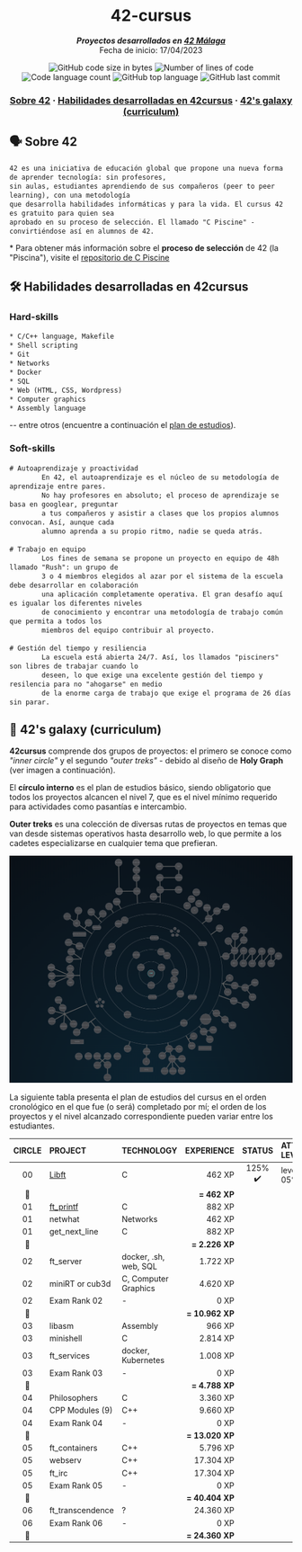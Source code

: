 <h1 align="center">
  42-cursus
</h1>

<p align="center">
  <b><i>Proyectos desarrollados en <a href="https://www.42malaga.com/">42 Málaga</a></i></b><br>
  Fecha de inicio: 17/04/2023
</p>

<p align="center">
	<img alt="GitHub code size in bytes" src="https://img.shields.io/github/languages/code-size/Selio30/42-cursus?color=blueviolet" />
	<img alt="Number of lines of code" src="https://img.shields.io/tokei/lines/github/Selio30/42-cursus?color=blueviolet" />
	<img alt="Code language count" src="https://img.shields.io/github/languages/count/Selio30/42-cursus?color=blue" />
	<img alt="GitHub top language" src="https://img.shields.io/github/languages/top/Selio30/42-cursus?color=blue" />
	<img alt="GitHub last commit" src="https://img.shields.io/github/last-commit/Selio30/42-cursus?color=brightgreen" />
</p>

<h3 align="center">
  <a href="#%EF%B8%8F-sobre-42">Sobre 42</a>
	<span> · </span>
	<a href="#%EF%B8%8F-habilidades-desarrolladas-en-42cursus">Habilidades desarrolladas en 42cursus</a>
	<span> · </span>
	<a href="#-42s-galaxy-curriculum">42's galaxy (curriculum)</a> 
</h3>

## 🗣️ Sobre 42

	42 es una iniciativa de educación global que propone una nueva forma de aprender tecnología: sin profesores,
	sin aulas, estudiantes aprendiendo de sus compañeros (peer to peer learning), con una metodología
	que desarrolla habilidades informáticas y para la vida. El cursus 42 es gratuito para quien sea
	aprobado en su proceso de selección. El llamado "C Piscine" - convirtiéndose así en alumnos de 42.

\* Para obtener más información sobre el **proceso de selección** de 42 (la "Piscina"), visite el [repositorio de C Piscine](https://github.com/Selio30/42-piscine)

## 🛠️ Habilidades desarrolladas en 42cursus

### Hard-skills

	* C/C++ language, Makefile
	* Shell scripting
	* Git
	* Networks
	* Docker
	* SQL
	* Web (HTML, CSS, Wordpress)
	* Computer graphics
	* Assembly language

-- entre otros (encuentre a continuación el [plan de estudios](#-42s-galaxy-curriculum)).

### Soft-skills

    # Autoaprendizaje y proactividad
            En 42, el autoaprendizaje es el núcleo de su metodología de aprendizaje entre pares.
            No hay profesores en absoluto; el proceso de aprendizaje se basa en googlear, preguntar
            a tus compañeros y asistir a clases que los propios alumnos convocan. Así, aunque cada
            alumno aprenda a su propio ritmo, nadie se queda atrás.

    # Trabajo en equipo
            Los fines de semana se propone un proyecto en equipo de 48h llamado "Rush": un grupo de
            3 o 4 miembros elegidos al azar por el sistema de la escuela debe desarrollar en colaboración
            una aplicación completamente operativa. El gran desafío aquí es igualar los diferentes niveles
            de conocimiento y encontrar una metodología de trabajo común que permita a todos los
            miembros del equipo contribuir al proyecto.

    # Gestión del tiempo y resiliencia
            La escuela está abierta 24/7. Así, los llamados "pisciners" son libres de trabajar cuando lo
            deseen, lo que exige una excelente gestión del tiempo y resilencia para no "ahogarse" en medio
            de la enorme carga de trabajo que exige el programa de 26 días sin parar.

## 🌌 42's galaxy (curriculum)


**42cursus** comprende dos grupos de proyectos: el primero se conoce como _"inner circle"_ y el segundo _"outer treks"_ - debido al diseño de **Holy Graph** (ver imagen a continuación).

El **círculo interno** es el plan de estudios básico, siendo obligatorio que todos los proyectos alcancen el nivel 7, que es el nivel mínimo requerido para actividades como pasantías e intercambio.

**Outer treks** es una colección de diversas rutas de proyectos en temas que van desde sistemas operativos hasta desarrollo web, lo que permite a los cadetes especializarse en cualquier tema que prefieran.

![42's galaxy](galaxy.png)

La siguiente tabla presenta el plan de estudios del cursus en el orden cronológico en el que fue (o será) completado por mí; el orden de los proyectos y el nivel alcanzado correspondiente pueden variar entre los estudiantes.

|CIRCLE	|PROJECT							|TECHNOLOGY				|EXPERIENCE		|STATUS						|ATTAINED LEVEL	|
|:-:	|:--								|:--					|--:			|:-:						|:--			|
|00		|[Libft](https://github.com/Selio30/42-libft)|C						|462 XP			|125% :heavy_check_mark:							|level 1 - 05%				|
|:dizzy:|									|						|**= 462 XP**	|							|				|
|01		|[ft_printf](https://github.com/Selio30/42-printf)|C						|882 XP			|							|				|
|01		|netwhat		|Networks				|462 XP			|							|				|
|01		|get_next_line|C						|882 XP			|							|				|
|:dizzy:|									|						|**= 2.226 XP**	|							|				|
|02		|ft_server|docker, .sh, web, SQL	|1.722 XP		|							|				|
|02		|miniRT or cub3d	|C, Computer Graphics	|4.620 XP		|							|				|
|02		|Exam Rank 02						|-						|0 XP			|							|				|
|:dizzy:|									|						|**= 10.962 XP**|							|				|
|03		|libasm								|Assembly				|966 XP			| |
|03		|minishell							|C						|2.814 XP		|							|				|
|03		|ft_services						|docker, Kubernetes		|1.008 XP		|							|				|
|03		|Exam Rank 03						|-						|0 XP			|							|				|
|:dizzy:|									|						|**= 4.788 XP**	|							|				|
|04		|Philosophers						|C						|3.360 XP		|							|				|
|04		|CPP Modules (9)					|C++					|9.660 XP		|							|				|
|04		|Exam Rank 04						|-						|0 XP			|							|				|
|:dizzy:|									|						|**= 13.020 XP**|							|				|
|05		|ft_containers						|C++					|5.796 XP		|							|				|
|05		|webserv							|C++					|17.304 XP		|							|				|
|05		|ft_irc								|C++					|17.304 XP		|							|				|
|05		|Exam Rank 05						|-						|0 XP			|							|				|
|:dizzy:|									|						|**= 40.404 XP**|							|				|
|06		|ft_transcendence					|?						|24.360 XP		|							|				|
|06		|Exam Rank 06						|-						|0 XP			|							|				|
|:dizzy:|									|						|**= 24.360 XP**|							|				|
